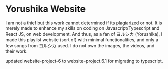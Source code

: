 # Yorushika Website

I am not a thief but this work cannot determined if its plagiarized or not. It is merely made to enhance my skills on coding on Javascript/Typescript and React JS, on web development. And thus, as a fan of ヨルシカ (Yorushika), I made this playlist website (sort of) with minimal functionalities, and only a few songs from ヨルシカ used. I do not own the images, the videos, and their work.

updated website-project-6 to website-project.6.1 for migrating to typescript.
